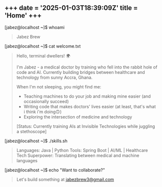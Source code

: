 +++
date = '2025-01-03T18:39:09Z'
title = 'Home'
+++
---

[jabez@localhost ~]$ whoami
> Jabez Brew
>
[jabez@localhost ~]$ cat welcome.txt
> Hello, terminal dwellers! 🌍
>
> I'm Jabez - a medical doctor by training who fell into the rabbit hole of code and AI.
> Currently building bridges between healthcare and technology from sunny Accra, Ghana.
>
> When I'm not sleeping, you might find me:
> - Teaching machines to do your job and making mine easier (and occasionally succeed)
> - Writing code that makes doctors' lives easier (at least, that's what i think i'm doing🙃)
> - Exploring the intersection of medicine and technology
>
> [Status: Currently training AIs at Invisible Technologies while juggling a stethoscope]
>
[jabez@localhost ~]$ ./skills.sh
> Languages: Java | Python
> Tools: Spring Boot | AI/ML | Healthcare Tech
> Superpower: Translating between medical and machine languages
>
[jabez@localhost ~]$ echo "Want to collaborate?"
> Let's build something at jabezbrew3@gmail.com